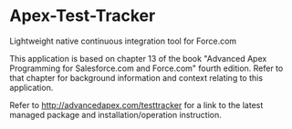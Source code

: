 # Apex-Test-Tracker
Lightweight native continuous integration tool for Force.com

This application is based on chapter 13 of the book "Advanced Apex Programming for Salesforce.com and Force.com" fourth edition. Refer to that chapter for background information and context relating to this application.

Refer to http://advancedapex.com/testtracker for a link to the latest managed package and installation/operation instruction.